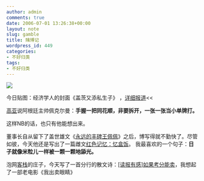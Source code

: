 ```yaml
---
author: admin
comments: true
date: 2006-07-01 13:26:38+00:00
layout: note
slug: gamble
title: 赌博记
wordpress_id: 449
categories:
- 不好归类
tags:
- 不好归类
---
```


![](http://static.flickr.com/76/177934379_d01936226c_m.jpg)

今日贴图：经济学人的封面《盖茨又添私生子》 ，[详细报道](http://www.economist.com/opinion/displayStory.cfm?Story_ID=E1_STTQPJG)<<

[高亚](http://wzh197.wz66.com/user1/3612/archives/2006/24843.html)说阿根廷主帅佩克尔曼：**手握一把同花顺，非要拆开，一张一张当小单牌打。**

这样NB的话，也只有他能想出来。

董事长自从留下了盖世雄文《[永远的丰碑王佩佩](http://www.blogcn.com/User2/dsz/blog/35632441.html)》之后，博写得就不勤快了。尽管如彼，今天他还是写出了一篇雌文[红色记忆：忆盒饭](http://www.blogcn.com/User2/dsz/blog/29086731.html)。 我最喜欢的一个句子：**日子就像米粒儿一样被一颗一颗地舔光。**

泡网[客栈](http://www.wangpei.net/www.paowang.com/inn)的庄子，今天写了一首分行的散文诗：[[读报有感]如果考分能卖](http://paowang.com/cgi-bin/forum/viewpost.cgi?which=inn&id=218083)，我想起了一部老电影《我出卖眼睛》
